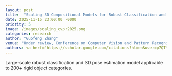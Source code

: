 ```yaml
---
layout: post
title:  "Scaling 3D Compositional Models for Robust Classification and Pose Estimation"
date: 2025-11-15 23:00:00 -0000
priority: 5
image: /images/scaling_cvpr2025.png
categories: research
author: "Guofeng Zhang"
venue: "Under review, Conference on Computer Vision and Pattern Recognition (CVPR)"
authors: <a herf="https://scholar.google.com/citations?hl=en&user=p7QTY-cAAAAJ">Xiaoding Yuan*</a>, <strong>Guofeng Zhang*</strong>, <a herf="https://scholar.google.com/citations?hl=en&user=GXJRSLQAAAAJ"> Prakhar Kaushik*</a>, <a herf="https://scholar.google.com/citations?user=fRT8Eg4AAAAJ">Artur Jesslen</a>, <a herf="https://scholar.google.com/citations?hl=en&user=tRLUOBIAAAAJ"> Adam Kortylewski</a>, and <a herf="https://scholar.google.com/citations?user=FJ-huxgAAAAJ">Alan Yuille</a>
---
```

Large-scale robust classification and 3D pose estimation model applicable to 200+ rigid object categories. 
